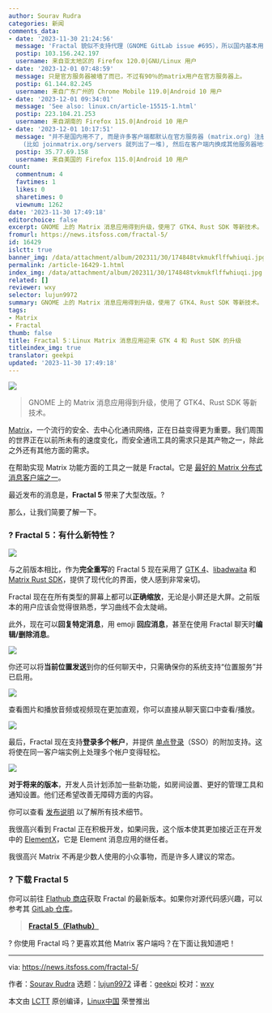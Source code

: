```yaml
---
author: Sourav Rudra
categories: 新闻
comments_data:
- date: '2023-11-30 21:24:56'
  message: 'Fractal 貌似不支持代理（GNOME GitLab issue #695），所以国内基本用不了'
  postip: 103.156.242.197
  username: 来自亚太地区的 Firefox 120.0|GNU/Linux 用户
- date: '2023-12-01 07:48:59'
  message: 只是官方服务器被墙了而已，不过有90％的matrix用户在官方服务器上。
  postip: 61.144.82.245
  username: 来自广东广州的 Chrome Mobile 119.0|Android 10 用户
- date: '2023-12-01 09:34:01'
  message: 'See also: linux.cn/article-15515-1.html'
  postip: 223.104.21.253
  username: 来自湖南的 Firefox 115.0|Android 10 用户
- date: '2023-12-01 10:17:51'
  message: "并不是国内用不了, 而是许多客户端都默认在官方服务器 (matrix.org) 注册, 而官方服务器被墙了.<br />\r\n<br />\r\n找一个国内能连上的其他人托管的服务器
    (比如 joinmatrix.org/servers 就列出了一堆), 然后在客户端内换成其他服务器地址就行了."
  postip: 35.77.69.158
  username: 来自美国的 Firefox 115.0|Android 10 用户
count:
  commentnum: 4
  favtimes: 1
  likes: 0
  sharetimes: 0
  viewnum: 1262
date: '2023-11-30 17:49:18'
editorchoice: false
excerpt: GNOME 上的 Matrix 消息应用得到升级，使用了 GTK4、Rust SDK 等新技术。
fromurl: https://news.itsfoss.com/fractal-5/
id: 16429
islctt: true
banner_img: /data/attachment/album/202311/30/174848tvkmukflffwhiuqi.jpg
permalink: /article-16429-1.html
index_img: /data/attachment/album/202311/30/174848tvkmukflffwhiuqi.jpg.thumb.jpg
related: []
reviewer: wxy
selector: lujun9972
summary: GNOME 上的 Matrix 消息应用得到升级，使用了 GTK4、Rust SDK 等新技术。
tags:
- Matrix
- Fractal
thumb: false
title: Fractal 5：Linux Matrix 消息应用迎来 GTK 4 和 Rust SDK 的升级
titleindex_img: true
translator: geekpi
updated: '2023-11-30 17:49:18'
---
```


![](/data/attachment/album/202311/30/174848tvkmukflffwhiuqi.jpg)



> 
> GNOME 上的 Matrix 消息应用得到升级，使用了 GTK4、Rust SDK 等新技术。
> 
> 
> 


[Matrix](https://matrix.org/)，一个流行的安全、去中心化通讯网络，正在日益变得更为重要。我们周围的世界正在以前所未有的速度变化，而安全通讯工具的需求只是其产物之一，除此之外还有其他方面的需求。


在帮助实现 Matrix 功能方面的工具之一就是 Fractal。它是 [最好的 Matrix 分布式消息客户端之一](https://itsfoss.com/best-matrix-clients/)。


最近发布的消息是，**Fractal 5** 带来了大型改版。?


那么，让我们简要了解一下。


### ? Fractal 5：有什么新特性？


![](/data/attachment/album/202311/30/174920xclc2sswlv3c35lm.png)


与之前版本相比，作为**完全重写**的 Fractal 5 现在采用了 [GTK 4](https://blog.gtk.org/2020/12/16/gtk-4-0/)、[libadwaita](https://gitlab.gnome.org/GNOME/libadwaita) 和 [Matrix Rust SDK](https://github.com/matrix-org/matrix-rust-sdk)，提供了现代化的界面，使人感到非常亲切。


Fractal 现在在所有类型的屏幕上都可以**正确缩放**，无论是小屏还是大屏。之前版本的用户应该会觉得很熟悉，学习曲线不会太陡峭。


此外，现在可以**回复特定消息**，用 emoji **回应消息**，甚至在使用 Fractal 聊天时**编辑/删除消息**。


![](/data/attachment/album/202311/30/174921drsiwlrwiqizmq37.png)


你还可以将**当前位置发送**到你的任何聊天中，只需确保你的系统支持“位置服务”并已启用。


![](/data/attachment/album/202311/30/174921m307ufvuts8usvj8.png)


查看图片和播放音频或视频现在更加直观，你可以直接从聊天窗口中查看/播放。


![](/data/attachment/album/202311/30/174921ia8k0k44hrtttpt7.png)


最后，Fractal 现在支持**登录多个帐户**，并提供 [单点登录](https://matrix.org/docs/older/client-sso-guide/)（SSO）的附加支持。这将使在同一客户端实例上处理多个帐户变得轻松。


![](/data/attachment/album/202311/30/174922ry6xl0v88quzeu1z.png)


**对于将来的版本**，开发人员计划添加一些新功能，如房间设置、更好的管理工具和通知设置。他们还希望改善无障碍方面的内容。


你可以查看 [发布说明](https://gitlab.gnome.org/GNOME/fractal/-/releases/5) 以了解所有技术细节。


我很高兴看到 Fractal 正在积极开发，如果问我，这个版本使其更加接近正在开发中的 [ElementX](https://news.itsfoss.com/element-x-matrix-2/)，它是 Element 消息应用的继任者。


我很高兴 Matrix 不再是少数人使用的小众事物，而是许多人建议的常态。


### ? 下载 Fractal 5


你可以前往 [Flathub 商店](https://flathub.org/apps/org.gnome.Fractal)获取 Fractal 的最新版本。如果你对源代码感兴趣，可以参考其 [GitLab 仓库](https://gitlab.gnome.org/GNOME/fractal)。



> 
> **[Fractal 5（Flathub）](https://flathub.org/apps/org.gnome.Fractal)**
> 
> 
> 


? 你使用 Fractal 吗？更喜欢其他 Matrix 客户端吗？在下面让我知道吧！




---


via: <https://news.itsfoss.com/fractal-5/>


作者：[Sourav Rudra](https://news.itsfoss.com/author/sourav/) 选题：[lujun9972](https://github.com/lujun9972) 译者：[geekpi](https://github.com/geekpi) 校对：[wxy](https://github.com/wxy)


本文由 [LCTT](https://github.com/LCTT/TranslateProject) 原创编译，[Linux中国](https://linux.cn/) 荣誉推出